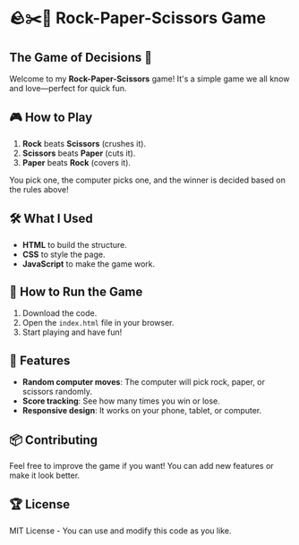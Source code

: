 # 🪨✂️📄 Rock-Paper-Scissors Game

## The Game of Decisions 🤔

Welcome to my **Rock-Paper-Scissors** game! It's a simple game we all know and love—perfect for quick fun.

## 🎮 How to Play

1. **Rock** beats **Scissors** (crushes it).
2. **Scissors** beats **Paper** (cuts it).
3. **Paper** beats **Rock** (covers it).

You pick one, the computer picks one, and the winner is decided based on the rules above!

## 🛠️ What I Used

- **HTML** to build the structure.
- **CSS** to style the page.
- **JavaScript** to make the game work.

## 🚀 How to Run the Game

1. Download the code.
2. Open the `index.html` file in your browser.
3. Start playing and have fun!

## 🤖 Features

- **Random computer moves**: The computer will pick rock, paper, or scissors randomly.
- **Score tracking**: See how many times you win or lose.
- **Responsive design**: It works on your phone, tablet, or computer.

## 📦 Contributing

Feel free to improve the game if you want! You can add new features or make it look better.

## 🏆 License

MIT License - You can use and modify this code as you like.

